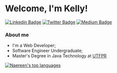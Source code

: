 # Welcome, I'm Kelly!

[![Linkedin Badge](https://img.shields.io/badge/LinkedIn-0077B5?style=for-the-badge&logo=linkedin&logoColor=white&link=https://www.linkedin.com/in/kedecastro/)](https://www.linkedin.com/in/castrokelly/)
[![Twitter Badge](https://img.shields.io/badge/Twitter-1DA1F2?style=for-the-badge&logo=twitter&logoColor=white&link=https://twitter.com/kedecastro)](https://twitter.com/kedecastro)
[![Medium Badge](https://img.shields.io/badge/Medium-12100E?style=for-the-badge&logo=medium&logoColor=white&link=https://medium.com/@kellydecastro)](https://kellydecastro.medium.com/)

### About me
- I'm a Web Developer;
- Software Engineer Undergraduate;
- Master's Degree in Java Technology at [UTFPR](http://pos-graduacao-ead.cp.utfpr.edu.br/java/)

[![Naereen's top languages](https://github-readme-stats.vercel.app/api/top-langs/?username=castrokelly&layout=compact&langs_count=7&theme=dracula)](https://github.com/kedecastro/github-readme-stats)
